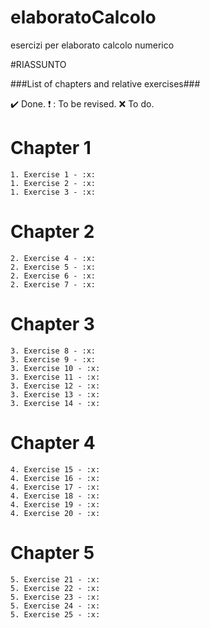 # elaboratoCalcolo
esercizi per elaborato calcolo numerico

#RIASSUNTO 

###List of chapters and relative exercises###

:heavy_check_mark: Done.
:heavy_exclamation_mark: : To be revised.
:x: To do.

# Chapter 1
    1. Exercise 1 - :x:
    1. Exercise 2 - :x:
    1. Exercise 3 - :x:
# Chapter 2
    2. Exercise 4 - :x:
    2. Exercise 5 - :x:
    2. Exercise 6 - :x:
    2. Exercise 7 - :x:
# Chapter 3
    3. Exercise 8 - :x:
    3. Exercise 9 - :x:
    3. Exercise 10 - :x:
    3. Exercise 11 - :x:
    3. Exercise 12 - :x:
    3. Exercise 13 - :x:
    3. Exercise 14 - :x:
# Chapter 4
    4. Exercise 15 - :x:
    4. Exercise 16 - :x:
    4. Exercise 17 - :x:
    4. Exercise 18 - :x:
    4. Exercise 19 - :x:
    4. Exercise 20 - :x:
# Chapter 5
    5. Exercise 21 - :x:
    5. Exercise 22 - :x:
    5. Exercise 23 - :x:
    5. Exercise 24 - :x:
    5. Exercise 25 - :x:
   
